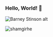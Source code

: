 
### Hello, World! :milky_way:
![Barney Stinson alt](https://media.giphy.com/media/vTxWtmX2b0oH6/giphy.gif)


<p><img align="center" src="https://leetcode-stats-six.vercel.app/?username=ramgirhe02&theme=dark" alt="shamgirhe" /></p>
<!-- <p><img align="center" src="https://github-readme-stats.vercel.app/api/top-langs/?username=ramgirhe17&layout=donut" alt="shamgirhe" /></p>

<p><img align="center" src="https://leetcard.jacoblin.cool/waghdikshant5?theme=dark&font=Encode%20Sans%20SC&ext=activity" alt="shamgirhe" /></p>


<p><img align="center" src="https://github-readme-stats.vercel.app/api?username=ramgirhe17&rank_icon=github&show_icons=true&theme=tokyonight&include_all_commits=true" alt="shamgirhe" /></p> -->







